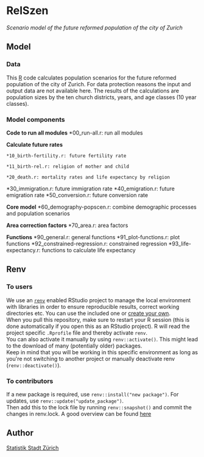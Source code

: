 # RelSzen

*Scenario model of the future reformed population of the city of Zurich*

## Model

### Data
This [R](https://www.r-project.org/) code calculates population scenarios for the future reformed population of the city of Zurich. For data protection reasons the input and output data are not available here. The results of the calculations are population sizes by the ten church districts, years, and age classes (10 year classes).

### Model components

**Code to run all modules**
*00_run-all.r: run all modules

**Calculate future rates**

	*10_birth-fertility.r: future fertility rate
	
	*11_birth-rel.r: religion of mother and child
	
	*20_death.r: mortality rates and life expectancy by religion
*30_immigration.r: future immigration rate
*40_emigration.r: future emigration rate
*50_conversion.r: future conversion rate

**Core model**
*60_demography-popscen.r: combine demographic processes and population scenarios

**Area correction factors**
*70_area.r: area factors

**Functions**
*90_general.r: general functions
*91_plot-functions.r: plot functions
*92_constrained-regression.r: constrained regression
*93_life-expectancy.r: functions to calculate life expectancy

## Renv

### To users
We use an [`renv`](https://rstudio.github.io/renv/articles/renv.html) enabled RStudio project to manage the local environment with libraries in order to ensure reproducible results, correct working directories etc. You can use the included one or [create your own](https://support.rstudio.com/hc/en-us/articles/200526207-Using-Projects).  
When you pull this repository, make sure to restart your R session (this is done automatically if you open this as an RStudio project). R will read the project specific `.Rprofile` file and thereby activate `renv`.  
You can also activate it manually by using `renv::activate()`. This might lead to the download of many (potentially older) packages.  
Keep in mind that you will be working in this specific environment as long as you're not switching to another project or manually deactivate renv (`renv::deactivate()`).

### To contributors
If a new package is required, use `renv::install("new package")`. For updates, use `renv::update("update_package")`.  
Then add this to the lock file by running `renv::snapshot()` and commit the changes in renv.lock. 
A good overview can be found [here](https://rstudio.github.io/renv/articles/renv.html)

## Author

[Statistik Stadt Zürich](mailto:statistik@zuerich.ch)

